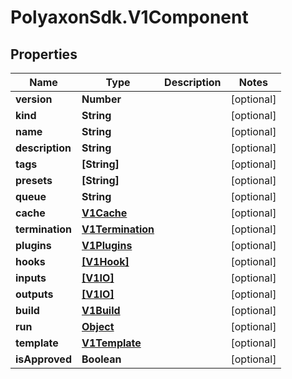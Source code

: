 # PolyaxonSdk.V1Component

## Properties

Name | Type | Description | Notes
------------ | ------------- | ------------- | -------------
**version** | **Number** |  | [optional] 
**kind** | **String** |  | [optional] 
**name** | **String** |  | [optional] 
**description** | **String** |  | [optional] 
**tags** | **[String]** |  | [optional] 
**presets** | **[String]** |  | [optional] 
**queue** | **String** |  | [optional] 
**cache** | [**V1Cache**](V1Cache.md) |  | [optional] 
**termination** | [**V1Termination**](V1Termination.md) |  | [optional] 
**plugins** | [**V1Plugins**](V1Plugins.md) |  | [optional] 
**hooks** | [**[V1Hook]**](V1Hook.md) |  | [optional] 
**inputs** | [**[V1IO]**](V1IO.md) |  | [optional] 
**outputs** | [**[V1IO]**](V1IO.md) |  | [optional] 
**build** | [**V1Build**](V1Build.md) |  | [optional] 
**run** | [**Object**](.md) |  | [optional] 
**template** | [**V1Template**](V1Template.md) |  | [optional] 
**isApproved** | **Boolean** |  | [optional] 


